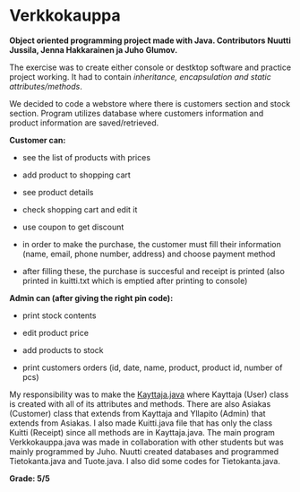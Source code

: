 # Verkkokauppa
**Object oriented programming project made with Java. Contributors Nuutti Jussila, Jenna Hakkarainen ja Juho Glumov.**

The exercise was to create either console or destktop software and practice project working. It had to contain *inheritance, encapsulation and static attributes/methods*. 

We decided to code a webstore where there is customers section and stock section. Program utilizes database where customers information and product information are saved/retrieved.  


**Customer can:**

- see the list of products with prices

- add product to shopping cart

- see product details

- check shopping cart and edit it

- use coupon to get discount

- in order to make the purchase, the customer must fill their information (name, email, phone number, address) and choose payment method

- after filling these, the purchase is succesful and receipt is printed (also printed in kuitti.txt which is emptied after printing to console)

**Admin can (after giving the right pin code):**

- print stock contents

- edit product price

- add products to stock

- print customers orders (id, date, name, product, product id, number of pcs)



My responsibility was to make the [Kayttaja.java](https://github.com/jenhakk/OOP-Project/blob/master/Verkkokauppa/src/app/Kayttaja.java) where Kayttaja (User) class is created with all of its attributes and methods. There are also Asiakas (Customer) class that extends from Kayttaja and Yllapito (Admin) that extends from Asiakas. I also made Kuitti.java file that has only the class Kuitti (Receipt) since all methods are in Kayttaja.java. The main program Verkkokauppa.java was made in collaboration with other students but was mainly programmed by Juho. Nuutti created databases and programmed Tietokanta.java and Tuote.java. I also did some codes for Tietokanta.java.



**Grade: 5/5**
